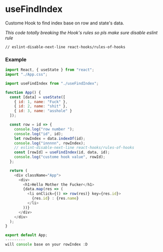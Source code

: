 # useFindIndex
Custome Hook to find index base on row and state's data.

*This code totally breaking the Hook's rules so pls make sure disable eslint rule*

`// eslint-disable-next-line react-hooks/rules-of-hooks`

### Example 
```js
import React, { useState } from "react";
import "./App.css";

import useFindIndex from "./useFindIndex";

function App() {
  const [data] = useState([
    { id: 1, name: "Fuck" },
    { id: 2, name: "shit" },
    { id: 3, name: "asshole" }
  ]);

  const row = id => {
    console.log("row number ");
    console.log("id", id);
    let rowIndex = data.indexOf(id);
    console.log("innnnn", rowIndex);
    // eslint-disable-next-line react-hooks/rules-of-hooks
    const [rowId] = useFindIndex(id, data, id);
    console.log("custome hook value", rowId);
  };

  return (
    <div className="App">
      <div>
        <h1>Hello Mother the Fucker</h1>
        {data.map(res => (
          <li onClick={() => row(res)} key={res.id}>
            {res.id} : {res.name}
          </li>
        ))}
      </div>
    </div>
  );
}

export default App;
---------
will console base on your rowIndex :D

```
